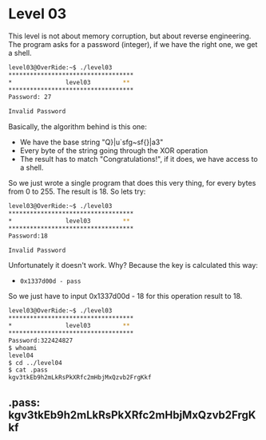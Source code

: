 # Level 03

This level is not about memory corruption, but about reverse engineering.
The program asks for a password (integer), if we have the right one, we get a shell.

```bash
level03@OverRide:~$ ./level03 
***********************************
*               level03         **
***********************************
Password: 27

Invalid Password
```

Basically, the algorithm behind is this one:
- We have the base string "Q}|u`sfg~sf{}|a3"
- Every byte of the string going through the XOR operation
- The result has to match "Congratulations!", if it does, we have access to a shell.

So we just wrote a single program that does this very thing, for every bytes from 0 to 255.
The result is 18. So lets try:

```bash
level03@OverRide:~$ ./level03 
***********************************
*               level03         **
***********************************
Password:18

Invalid Password
```

Unfortunately it doesn't work. Why?
Because the key is calculated this way:
- `0x1337d00d - pass`

So we just have to input 0x1337d00d - 18 for this operation result to 18.

```bash
level03@OverRide:~$ ./level03 
***********************************
*               level03         **
***********************************
Password:322424827
$ whoami
level04
$ cd ../level04
$ cat .pass
kgv3tkEb9h2mLkRsPkXRfc2mHbjMxQzvb2FrgKkf
```

## .pass: kgv3tkEb9h2mLkRsPkXRfc2mHbjMxQzvb2FrgKkf